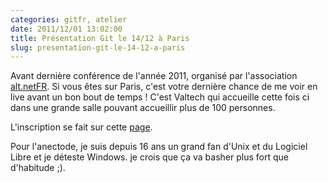 ```yaml
---
categories: gitfr, atelier
date: 2011/12/01 13:02:00
title: Présentation Git le 14/12 à Paris
slug: presentation-git-le-14-12-a-paris
---
```


Avant dernière conférence de l'année 2011, organisé par l'association
[alt.netFR](http://www.altnetfr.org/). Si vous êtes sur Paris, c'est votre
dernière chance de me voir en live avant un bon bout de temps ! C'est Valtech
qui accueille cette fois ci dans une grande salle pouvant accueillir plus de
100 personnes.  

L'inscription se fait sur cette [page](http://www.eventbrite.com/event/2421871884).

Pour l'anectode, je suis depuis 16 ans un grand fan d'Unix et du Logiciel Libre
et je déteste Windows. je crois que ça va basher plus fort que d'habitude ;).
